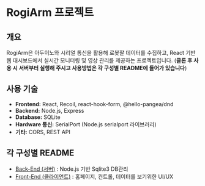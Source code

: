 # RogiArm 프로젝트

## 개요  
RogiArm은 아두이노와 시리얼 통신을 활용해 로봇팔 데이터를 수집하고, React 기반 웹 대시보드에서 실시간 모니터링 및 영상 관리를 제공하는 프로젝트입니다.
(**클론 후 사용 시 서버부터 실행해 주시고 사용방법은 각 구성별 README에 들어가 있습니다**)

## 사용 기술  
- **Frontend:** React, Recoil, react-hook-form, @hello-pangea/dnd  
- **Backend:** Node.js, Express  
- **Database:** SQLite  
- **Hardware 통신:** SerialPort (Node.js serialport 라이브러리)  
- **기타:** CORS, REST API

## 각 구성별 README
- [Back-End (서버)](server/README.md) : Node.js 기반 Sqlite3 DB관리
- [Front-End (클라이언트)](client/README.md) : 홈페이지, 컨트롤, 데이터를 보기위한 UI/UX